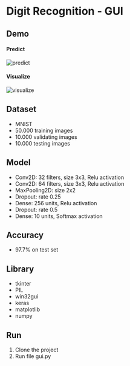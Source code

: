 # Digit Recognition - GUI

## Demo
#### Predict
![predict](https://user-images.githubusercontent.com/80868205/121944066-6d666d00-cd7c-11eb-9e6a-d99128d2a349.gif)

#### Visualize
![visualize](https://user-images.githubusercontent.com/80868205/121943965-5293f880-cd7c-11eb-8931-584cdea8b0fc.gif)

## Dataset
* MNIST
* 50.000 training images
* 10.000 validating images
* 10.000 testing images

## Model
* Conv2D: 32 filters, size 3x3, Relu activation
* Conv2D: 64 filters, size 3x3, Relu activation
* MaxPooling2D: size 2x2
* Dropout: rate 0.25
* Dense: 256 units, Relu activation
* Dropout: rate 0.5
* Dense: 10 units, Softmax activation

## Accuracy
* 97.7% on test set

## Library
* tkinter
* PIL
* win32gui
* keras
* matplotlib
* numpy

## Run
1. Clone the project
2. Run file gui.py
